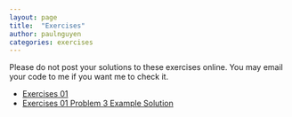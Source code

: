 ```yaml
---
layout: page
title:  "Exercises"
author: paulnguyen
categories: exercises
---
```


Please do not post your solutions to these exercises online. You may email your code to me if you want me to check it.

- [Exercises 01][ex01]
- [Exercises 01 Problem 3 Example Solution][ex01samp]



[ex01]: /Spring2016/files/exercises/exercises01.pdf
[ex01samp]: /Spring2016/files/exercises/src01/exercises01